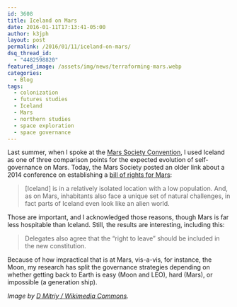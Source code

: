 ```yaml
---
id: 3608
title: Iceland on Mars
date: 2016-01-11T17:13:41-05:00
author: k3jph
layout: post
permalink: /2016/01/11/iceland-on-mars/
dsq_thread_id:
  - "4482598820"
featured_image: /assets/img/news/terraforming-mars.webp
categories:
  - Blog
tags:
  - colonization
  - futures studies
  - Iceland
  - Mars
  - northern studies
  - space exploration
  - space governance
---
```

Last summer, when I spoke at the [Mars Society Convention](https://jameshoward.us/2015/09/14/planning-for-martian-polity-now-on-youtube), I used Iceland as one of three comparison points for the expected evolution of self-governance on Mars.  Today, the Mars Society posted an older link about a 2014 conference on establishing a [bill of rights for Mars](http://www.bbc.com/future/story/20140709-why-mars-needs-a-bill-of-rights):

>  [Iceland] is in a relatively isolated location with a low population. And, as on Mars, inhabitants also face a unique set of natural challenges, in fact parts of Iceland even look like an alien world.

Those are important, and I acknowledged those reasons, though Mars is far less hospitable than Iceland.  Still, the results are interesting, including this:

> Delegates also agree that the “right to leave” should be included in the new constitution. 

Because of how impractical that is at Mars, vis-a-vis, for instance, the Moon, my research has split the governance strategies depending on whether getting back to Earth is easy (Moon and LEO), hard (Mars), or impossible (a generation ship).

_Image by [D Mitriy / Wikimedia Commons](https://commons.wikimedia.org/wiki/File:Terraforming_of_Mars.webp)._
